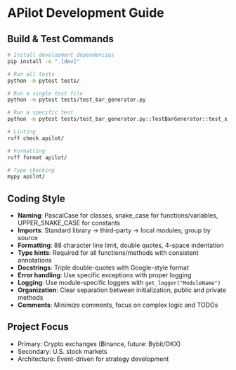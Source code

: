 # APilot Development Guide

## Build & Test Commands
```bash
# Install development dependencies
pip install -e ".[dev]"

# Run all tests
python -m pytest tests/

# Run a single test file
python -m pytest tests/test_bar_generator.py

# Run a specific test
python -m pytest tests/test_bar_generator.py::TestBarGenerator::test_x_minute_window

# Linting
ruff check apilot/

# Formatting
ruff format apilot/

# Type checking
mypy apilot/
```

## Coding Style
- **Naming**: PascalCase for classes, snake_case for functions/variables, UPPER_SNAKE_CASE for constants
- **Imports**: Standard library → third-party → local modules; group by source
- **Formatting**: 88 character line limit, double quotes, 4-space indentation
- **Type hints**: Required for all functions/methods with consistent annotations
- **Docstrings**: Triple double-quotes with Google-style format
- **Error handling**: Use specific exceptions with proper logging
- **Logging**: Use module-specific loggers with `get_logger("ModuleName")`
- **Organization**: Clear separation between initialization, public and private methods
- **Comments**: Minimize comments, focus on complex logic and TODOs

## Project Focus
- Primary: Crypto exchanges (Binance, future: Bybit/OKX)
- Secondary: U.S. stock markets
- Architecture: Event-driven for strategy development
